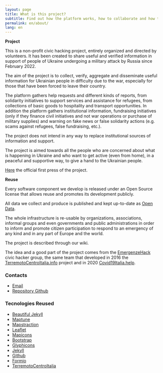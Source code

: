 ```yaml
---
layout: page
title: What is this project?
subtitle: Find out how the platform works, how to collaborate and how to make reports
permalink: en/about/
lang: en
---
```



**Project**

This is a non-profit civic hacking project, entirely organized and directed by volunteers. It has been created to share useful and verified information in support of people of Ukraine undergoing a military attack by Russia since February 2022.

The aim of the project is to collect, verify, aggregate and disseminate useful information for Ukrainian people in difficulty due to the war, especially for those that have been forced to leave their country.

The platform gathers help requests and different kinds of reports, from solidarity initiatives to support services and assistance for refugees, from collections of basic goods to hospitality and transport opportunities. In addition the platform gathers institutional information, fundraising initiatives (only if they finance civil initiatives and not war operations or purchase of military supplies) and warning on fake news or false solidarity actions (e.g. scams against refugees, false fundraising, etc.).  

The project does not intend in any way to replace institutional sources of information and support.

The project is aimed towards all the people who are concerned about what is happening in Ukraine and who want to get active (even from home), in a peaceful and supportive way, to give a hand to the Ukrainian people.

[Here](https://docs.google.com/document/d/1XodHRBv12ADqYYzPGM42jRF9D-CONBjLoax7yXOyjGc/edit?usp=sharing) the official first press of the project.


**Reuse**

Every software component we develop is released under an Open Source license that allows reuse and promotes its development publicly.

All data we collect and produce is published and kept up-to-date as [Open Data](https://ukrainehelp.emergenzehack.info/en/opendata/).

The whole infrastructure is re-usable by organizations, associations, informal groups and even governments and public administrations in order to inform and promote citizen participation to respond to an emergency of any kind and in any part of Europe and the world.

The project is described through our wiki.

The idea and a good part of the project comes from the [EmergenzeHack](https://emergenzehack.github.io/) civic hacker group, the same team that developed in 2016 the [TerremotoCentroItalia.info](https://www.terremotocentroitalia.info/) project and in 2020 [Covid19Italia.help](https://covid19italia.help/).


### Contacts

- [Email](mailto:ukrainehelpit@gmail.com)
- [Repository Github](https://github.com/emergenzeHack/europehelp.info)

### Tecnologies Reused

- [Beautiful Jekyll](https://deanattali.com/beautiful-jekyll/)
- [Maptune](https://github.com/gjrichter/maptune)
- [Mapstraction](http://mapstraction.com)
- [Leaflet](http://leafletjs.com)
- [Mapicons](http://mapicons.nicolasmollet.com)
- [Bootstrap](http://getbootstrap.com/)
- [Glyphicons](http://glyphicons.com)
- [Jekyll](https://jekyllrb.com/)
- [Github](http://www.github.com)
- [Formio](https://formio.github.io/formio.js/#)
- [TerremotoCentroItalia](http://www.terremotocentroitalia.info)
